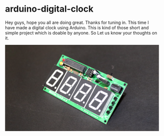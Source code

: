 # arduino-digital-clock
Hey guys, hope you all are doing great. Thanks for tuning in. This time I have made a digital clock using Arduino. This is kind of those short and simple project which is doable by anyone. So Let us know your thoughts on it.

![](clock.png)
